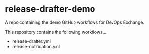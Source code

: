 # release-drafter-demo
A repo containing the demo GitHub workflows for DevOps Exchange.

This repository contains the following workflows...

- release-drafter.yml
- release-notification.yml
